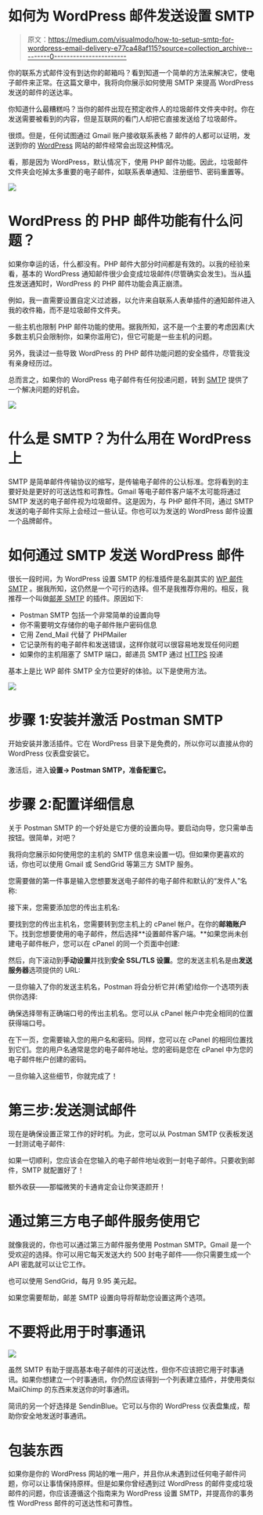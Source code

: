 # 如何为 WordPress 邮件发送设置 SMTP

> 原文：<https://medium.com/visualmodo/how-to-setup-smtp-for-wordpress-email-delivery-e77ca48af115?source=collection_archive---------0----------------------->

你的联系方式邮件没有到达你的邮箱吗？看到知道一个简单的方法来解决它，使电子邮件来正常。在这篇文章中，我将向你展示如何使用 SMTP 来提高 WordPress 发送的邮件的送达率。

你知道什么最糟糕吗？当你的邮件出现在预定收件人的垃圾邮件文件夹中时。你在发送需要被看到的内容，但是互联网的看门人却把它直接发送给了垃圾邮件。

很烦。但是，任何试图通过 Gmail 账户接收联系表格 7 邮件的人都可以证明，发送到你的 [WordPress](https://visualmodo.com/) 网站的邮件经常会出现这种情况。

看，那是因为 WordPress，默认情况下，使用 PHP 邮件功能。因此，垃圾邮件文件夹会吃掉太多重要的电子邮件，如联系表单通知、注册细节、密码重置等。

![](img/40ddbfc73343ab62fbc20f8c245e9888.png)

# WordPress 的 PHP 邮件功能有什么问题？

如果你幸运的话，什么都没有。PHP 邮件大部分时间都是有效的。以我的经验来看，基本的 WordPress 通知邮件很少会变成垃圾邮件(尽管确实会发生)。当从[插件](https://visualmodo.com/)发送通知时，WordPress 的 PHP 邮件功能会真正崩溃。

例如，我一直需要设置自定义过滤器，以允许来自联系人表单插件的通知邮件进入我的收件箱，而不是垃圾邮件文件夹。

一些主机也限制 PHP 邮件功能的使用。据我所知，这不是一个主要的考虑因素(大多数主机只会限制你，如果你滥用它)，但它可能是一些主机的问题。

另外，我读过一些导致 WordPress 的 PHP 邮件功能问题的安全插件，尽管我没有亲身经历过。

总而言之，如果你的 WordPress 电子邮件有任何投递问题，转到 [SMTP](https://visualmodo.com/) 提供了一个解决问题的好机会。

![](img/01a17135b64cf5ed6d1a9252821afbb1.png)

# 什么是 SMTP？为什么用在 WordPress 上

SMTP 是简单邮件传输协议的缩写，是传输电子邮件的公认标准。您将看到的主要好处是更好的可送达性和可靠性。Gmail 等电子邮件客户端不太可能将通过 SMTP 发送的电子邮件视为垃圾邮件。这是因为，与 PHP 邮件不同，通过 SMTP 发送的电子邮件实际上会经过一些认证。你也可以为发送的 WordPress 邮件设置一个品牌邮件。

# 如何通过 SMTP 发送 WordPress 邮件

很长一段时间，为 WordPress 设置 SMTP 的标准插件是名副其实的 [WP 邮件 SMTP](https://wordpress.org/plugins/wp-mail-smtp/) 。据我所知，这仍然是一个可行的选择。但不是我推荐你用的。相反，我推荐一个叫做[邮差 SMTP](https://wordpress.org/plugins/postman-smtp/) 的插件。原因如下:

*   Postman SMTP 包括一个非常简单的设置向导
*   你不需要明文存储你的电子邮件账户密码信息
*   它用 Zend_Mail 代替了 PHPMailer
*   它记录所有的电子邮件和发送错误，这样你就可以很容易地发现任何问题
*   如果你的主机阻塞了 SMTP 端口，邮递员 SMTP 通过 [HTTPS](https://visualmodo.com/) 投递

基本上是比 WP 邮件 SMTP 全方位更好的体验。以下是使用方法。

![](img/f63572d4ab477e2e4aae10f00e4d5d0a.png)

# 步骤 1:安装并激活 Postman SMTP

开始安装并激活插件。它在 WordPress 目录下是免费的，所以你可以直接从你的 WordPress 仪表盘安装它。

激活后，进入**设置→ Postman SMTP，准备配置它。**

# 步骤 2:配置详细信息

关于 Postman SMTP 的一个好处是它方便的设置向导。要启动向导，您只需单击按钮。很简单，对吧？

我将向您展示如何使用您的主机的 SMTP 信息来设置一切。但如果你更喜欢的话，你也可以使用 Gmail 或 SendGrid 等第三方 SMTP 服务。

您需要做的第一件事是输入您想要发送电子邮件的电子邮件和默认的“发件人”名称:

接下来，您需要添加您的传出主机名:

要找到您的传出主机名，您需要转到您主机上的 cPanel 帐户。在你的**邮箱账户**下。找到您想要使用的电子邮件，然后选择**设置邮件客户端。**如果您尚未创建电子邮件帐户，您可以在 cPanel 的同一个页面中创建:

然后，向下滚动到**手动设置**并找到**安全 SSL/TLS 设置**。您的发送主机名是由**发送服务器**选项提供的 URL:

一旦你输入了你的发送主机名，Postman 将会分析它并(希望)给你一个选项列表供你选择:

确保选择带有正确端口号的传出主机名。您可以从 cPanel 帐户中完全相同的位置获得端口号。

在下一页，您需要输入您的用户名和密码。同样，您可以在 cPanel 的相同位置找到它们。您的用户名通常是您的电子邮件地址。您的密码是您在 cPanel 中为您的电子邮件帐户创建的密码。

一旦你输入这些细节，你就完成了！

# 第三步:发送测试邮件

现在是确保设置正常工作的好时机。为此，您可以从 Postman SMTP 仪表板发送一封测试电子邮件:

如果一切顺利，您应该会在您输入的电子邮件地址收到一封电子邮件。只要收到邮件，SMTP 就配置好了！

额外收获——那幅微笑的卡通肯定会让你笑逐颜开！

# 通过第三方电子邮件服务使用它

就像我说的，你也可以通过第三方邮件服务使用 Postman SMTP。Gmail 是一个受欢迎的选择。你可以用它每天发送大约 500 封电子邮件——你只需要生成一个 API 密匙就可以让它工作。

也可以使用 SendGrid，每月 9.95 美元起。

如果您需要帮助，邮差 SMTP 设置向导将帮助您设置这两个选项。

# 不要将此用于时事通讯

![](img/1f43745bf1d6f295ea2c1a6aaa79fffa.png)

虽然 SMTP 有助于提高基本电子邮件的可送达性，但你不应该把它用于时事通讯。如果你想建立一个时事通讯，你仍然应该得到一个列表建立插件，并使用类似 MailChimp 的东西来发送你的时事通讯。

简讯的另一个好选择是 SendinBlue。它可以与你的 WordPress 仪表盘集成，帮助你安全地发送时事通讯。

# 包装东西

如果你是你的 WordPress 网站的唯一用户，并且你从未遇到过任何电子邮件问题，你可以让事情保持原样。但是如果你曾经遇到过 WordPress 的邮件变成垃圾邮件的问题，你应该遵循这个指南来为 WordPress 设置 SMTP，并提高你的事务性 WordPress 邮件的可送达性和可靠性。